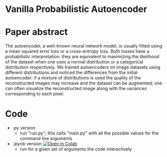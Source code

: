 # Vanilla Probabilistic Autoencoder

# Paper abstract
The autoencoder, a well-known neural network model, is usually fitted using a mean squared error loss or a cross-entropy loss. Both losses have a probabilistic interpretation: they are equivalent to maximizing the likelihood of the dataset when one uses a normal distribution or a categorical distribution respectively. We trained autoencoders on image datasets using different distributions and noticed the differences from the initial autoencoder: if a mixture of distributions is used the quality of the reconstructed images may increase and the dataset can be augmented; one can often visualize the reconstructed image along with the variances corresponding to each pixel. 

# Code
- .py version
  - run "run.py"; this calls "main.py" with all the possible values for the command line arguments
- .ipynb version [![Open In Colab](https://colab.research.google.com/assets/colab-badge.svg)](https://colab.research.google.com/github/aciobanusebi/vanilla-probabilistic-ae/blob/main/AE_distribution_at_output.ipynb)
  - run for a given set of arguments the code interactively

